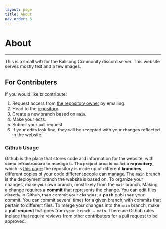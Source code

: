 ```yaml
---
layout: page
title: About
nav_order: 6
---
```


# About
---
This is a small wiki for the Balisong Community discord server. This website serves mostly text and a few images. 

## For Contributers
If you would like to contribute:

1. Request access from [the repository owner](balisongcommunity.discord@gmail.com) by emailing.
2. Head to the [repository](https://github.com/bc-discord/bc-discord.github.io).
3. Create a new branch based on `main`.
4. Make your edits.
5. Submit your pull request.
6. If your edits look fine, they will be accepted with your changes reflected in the website.

### Github Usage
Github is the place that stores code and information for the website, with some infrastructure to manage it. The project area is called a **repository**, which is [this page](https://github.com/bc-discord/bc-discord.github.io); the repository is made up of different **branches**, different copies of your code different people can manage. The `main` branch is the deployment branch the website is based on. To organize your changes, make your own branch, most likely from the `main` branch. Making a change requires a **commit** that represents the change. You can edit files directly in Github, then commit your changes; a **push** publishes your commit. You can commit several times for a given branch, with commits that pertain to different files. To merge your changes into the `main` branch, make a **pull request** that goes from `your branch → main`. There are Github rules inplace that require reviews from other contributers for a pull request to be approved.
